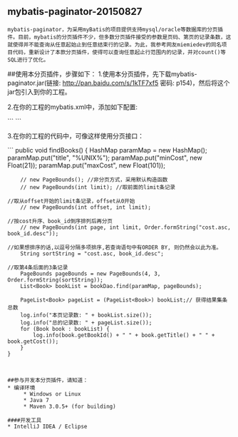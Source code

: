 
## mybatis-paginator-20150827
    mybatis-paginator，为采用myBatis的项目提供支持mysql/oracle等数据库的分页插件。目前，mybatis的分页插件不少，但多数分页插件接受的参数是页码、第页的记录条数，这就使得并不能查询从任意起始止到任意结束行的记录。为此，我参考网友miemiedev的同名项目代码，重新设计了本款分页插件，使得可以查询任意起止行范围内的记录，并对count()等SQL进行了优化。
 
 
##使用本分页插件，步骤如下：
1.使用本分页插件，先下载mybatis-paginator.jar(链接: http://pan.baidu.com/s/1kTF7xf5 密码: p154)，然后将这个jar包引入到你的工程。
<p/>
2.在你的工程的mybatis.xml中，添加如下配置:
<p/>
```
    <plugins>
        <plugin interceptor="com.github.walker.mybatis.paginator.OffsetLimitInterceptor">
            <property name="dialectClass" value="com.github.walker.mybatis.paginator.dialect.MySQLDialect"/>
        </plugin>
    </plugins>
```
<p/>
3.在你的工程的代码中，可像这样使用分页接口：
<p/>
```
    public void findBooks() {
        HashMap<String, Object> paramMap = new HashMap<String, Object>();
        paramMap.put("title", "%UNIX%");
        paramMap.put("minCost", new Float(21));
        paramMap.put("maxCost", new Float(101));

        // new PageBounds(); //非分页方式，采用默认构造函数
        // new PageBounds(int limit); //取前面的limit条记录

	//取从offset开始的limit条记录，offset从0开始
        // new PageBounds(int offset, int limit); 

	//按cost升序、book_id倒序排列后再分页
        // new PageBounds(int page, int limit, Order.formString("cost.asc, book_id.desc"));

	//如果想排序的话,以逗号分隔多项排序,若查询语句中有ORDER BY, 则仍然会以此为准。
        String sortString = "cost.asc, book_id.desc";
	
	//取第4条后面的3条记录
        PageBounds pageBounds = new PageBounds(4, 3, Order.formString(sortString));
        List<Book> bookList = bookDao.find(paramMap, pageBounds);

        PageList<Book> pageList = (PageList<Book>) bookList;// 获得结果集条总数
        log.info("本页记录数: " + bookList.size());
        log.info("总的记录数: " + pageList.size());
        for (Book book : bookList) {
            log.info(book.getBookId() + " " + book.getTitle() + " " + book.getCost());
        }
    }
```


##参与开发本分页插件，请知道：
* 编译环境
     * Windows or Linux
     * Java 7
     * Maven 3.0.5+ (for building)

####开发工具
* IntelliJ IDEA / Eclipse

